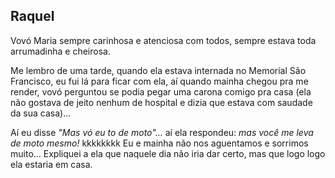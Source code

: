 ## Raquel

Vovó Maria sempre carinhosa e atenciosa com todos, sempre estava toda arrumadinha e cheirosa.

Me lembro de uma tarde, quando ela estava internada no Memorial São Francisco, eu fui lá para ficar com ela, aí quando mainha chegou pra me render, vovó perguntou se podia pegar uma carona comigo pra casa (ela não gostava de jeito nenhum de hospital e dizia que estava com saudade da sua casa)...

Aí eu disse _"Mas vó eu to de moto"..._ aí ela respondeu: _mas você me leva de moto mesmo!_ kkkkkkkk Eu e mainha não nos aguentamos e sorrimos muito... Expliquei a ela que naquele dia não iria dar certo, mas que logo logo ela estaria em casa.
